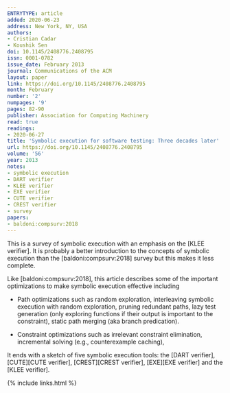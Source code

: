 ```yaml
---
ENTRYTYPE: article
added: 2020-06-23
address: New York, NY, USA
authors:
- Cristian Cadar
- Koushik Sen
doi: 10.1145/2408776.2408795
issn: 0001-0782
issue_date: February 2013
journal: Communications of the ACM
layout: paper
link: https://doi.org/10.1145/2408776.2408795
month: February
number: '2'
numpages: '9'
pages: 82-90
publisher: Association for Computing Machinery
read: true
readings:
- 2020-06-27
title: 'Symbolic execution for software testing: Three decades later'
url: https://doi.org/10.1145/2408776.2408795
volume: '56'
year: 2013
notes:
- symbolic execution
- DART verifier
- KLEE verifier
- EXE verifier
- CUTE verifier
- CREST verifier
- survey
papers:
- baldoni:compsurv:2018
---
```


This is a survey of symbolic execution with an emphasis on the [KLEE verifier].
It is probably a better introduction to the concepts of symbolic execution than the
[baldoni:compsurv:2018] survey but this makes it less complete.

Like [baldoni:compsurv:2018], this article describes some of the important
optimizations to make symbolic execution effective including

- Path optimizations such as
  random exploration,
  interleaving symbolic execution with random exploration,
  pruning redundant paths,
  lazy test generation (only exploring functions if their output is important to the constraint),
  static path merging (aka branch predication).

- Constraint optimizations such as
  irrelevant constraint elimination,
  incremental solving (e.g., counterexample caching),

It ends with a sketch of five symbolic execution tools:
the [DART verifier],
[CUTE][CUTE verifier],
[CREST][CREST verifier],
[EXE][EXE verifier] and
the [KLEE verifier].

{% include links.html %}
